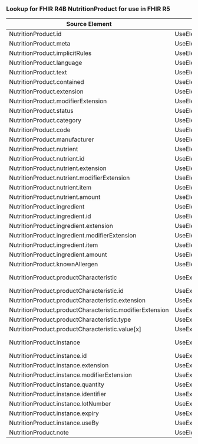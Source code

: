 ### Lookup for FHIR R4B NutritionProduct for use in FHIR R5

| Source Element | Usage | Target |
| -------------- | ----- | ------ |
| NutritionProduct.id | UseElementSameName | NutritionProduct.id |
| NutritionProduct.meta | UseElementSameName | NutritionProduct.meta |
| NutritionProduct.implicitRules | UseElementSameName | NutritionProduct.implicitRules |
| NutritionProduct.language | UseElementSameName | NutritionProduct.language |
| NutritionProduct.text | UseElementSameName | NutritionProduct.text |
| NutritionProduct.contained | UseElementSameName | NutritionProduct.contained |
| NutritionProduct.extension | UseElementSameName | NutritionProduct.extension |
| NutritionProduct.modifierExtension | UseElementSameName | NutritionProduct.modifierExtension |
| NutritionProduct.status | UseElementSameName | NutritionProduct.status |
| NutritionProduct.category | UseElementSameName | NutritionProduct.category |
| NutritionProduct.code | UseElementSameName | NutritionProduct.code |
| NutritionProduct.manufacturer | UseElementSameName | NutritionProduct.manufacturer |
| NutritionProduct.nutrient | UseElementSameName | NutritionProduct.nutrient |
| NutritionProduct.nutrient.id | UseElementSameName | NutritionProduct.nutrient.id |
| NutritionProduct.nutrient.extension | UseElementSameName | NutritionProduct.nutrient.extension |
| NutritionProduct.nutrient.modifierExtension | UseElementSameName | NutritionProduct.nutrient.modifierExtension |
| NutritionProduct.nutrient.item | UseElementSameName | NutritionProduct.nutrient.item |
| NutritionProduct.nutrient.amount | UseElementSameName | NutritionProduct.nutrient.amount |
| NutritionProduct.ingredient | UseElementSameName | NutritionProduct.ingredient |
| NutritionProduct.ingredient.id | UseElementSameName | NutritionProduct.ingredient.id |
| NutritionProduct.ingredient.extension | UseElementSameName | NutritionProduct.ingredient.extension |
| NutritionProduct.ingredient.modifierExtension | UseElementSameName | NutritionProduct.ingredient.modifierExtension |
| NutritionProduct.ingredient.item | UseElementSameName | NutritionProduct.ingredient.item |
| NutritionProduct.ingredient.amount | UseElementSameName | NutritionProduct.ingredient.amount |
| NutritionProduct.knownAllergen | UseElementSameName | NutritionProduct.knownAllergen |
| NutritionProduct.productCharacteristic | UseExtension | http://hl7.org/fhir/4.3/StructureDefinition/extension-NutritionProduct.productCharacteristic |
| NutritionProduct.productCharacteristic.id | UseExtensionFromAncestor | - |
| NutritionProduct.productCharacteristic.extension | UseExtensionFromAncestor | - |
| NutritionProduct.productCharacteristic.modifierExtension | UseExtensionFromAncestor | - |
| NutritionProduct.productCharacteristic.type | UseExtensionFromAncestor | - |
| NutritionProduct.productCharacteristic.value[x] | UseExtensionFromAncestor | - |
| NutritionProduct.instance | UseExtension | http://hl7.org/fhir/4.3/StructureDefinition/extension-NutritionProduct.instance |
| NutritionProduct.instance.id | UseExtensionFromAncestor | - |
| NutritionProduct.instance.extension | UseExtensionFromAncestor | - |
| NutritionProduct.instance.modifierExtension | UseExtensionFromAncestor | - |
| NutritionProduct.instance.quantity | UseExtensionFromAncestor | - |
| NutritionProduct.instance.identifier | UseExtensionFromAncestor | - |
| NutritionProduct.instance.lotNumber | UseExtensionFromAncestor | - |
| NutritionProduct.instance.expiry | UseExtensionFromAncestor | - |
| NutritionProduct.instance.useBy | UseExtensionFromAncestor | - |
| NutritionProduct.note | UseElementSameName | NutritionProduct.note |
